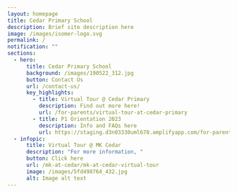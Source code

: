 ```yaml
---
layout: homepage
title: Cedar Primary School
description: Brief site description here
image: /images/isomer-logo.svg
permalink: /
notification: ""
sections:
  - hero:
      title: Cedar Primary School
      background: /images/190522_312.jpg
      button: Contact Us
      url: /contact-us/
      key_highlights:
        - title: Virtual Tour @ Cedar Primary
          description: Find out more here!
          url: /for-parents/virtual-tour-at-cedar-primary
        - title: P1 Orientation 2023
          description: Info and FAQs here
          url: https://staging.d3n03330uml670.amplifyapp.com/for-parents/parent-engagement-sessions/
  - infopic:
      title: Virtual Tour @ MK Cedar
      description: "For more information, "
      button: Click here
      url: /mk-at-cedar/mk-at-cedar-virtual-tour
      image: /images/5fd498764_432.jpg
      alt: Image alt text
---
```

